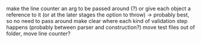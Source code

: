 make the line counter an arg to be passed around (?)
or give each object a reference to it (or at the later stages the option to throw)
-> probably best, so no need to pass around
make clear where each kind of validation step happens (probably between parser and construction?)
move test files out of folder,
move line counter?